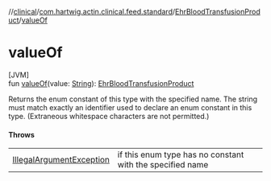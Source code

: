 //[clinical](../../../index.md)/[com.hartwig.actin.clinical.feed.standard](../index.md)/[EhrBloodTransfusionProduct](index.md)/[valueOf](value-of.md)

# valueOf

[JVM]\
fun [valueOf](value-of.md)(value: [String](https://kotlinlang.org/api/latest/jvm/stdlib/kotlin/-string/index.html)): [EhrBloodTransfusionProduct](index.md)

Returns the enum constant of this type with the specified name. The string must match exactly an identifier used to declare an enum constant in this type. (Extraneous whitespace characters are not permitted.)

#### Throws

| | |
|---|---|
| [IllegalArgumentException](https://kotlinlang.org/api/latest/jvm/stdlib/kotlin/-illegal-argument-exception/index.html) | if this enum type has no constant with the specified name |
